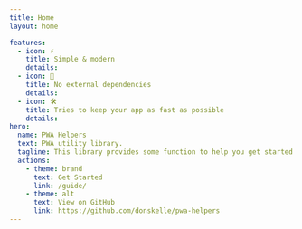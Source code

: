 ```yaml
---
title: Home
layout: home

features:
  - icon: ⚡️
    title: Simple & modern
    details:
  - icon: 🖖
    title: No external dependencies
    details:
  - icon: 🛠️
    title: Tries to keep your app as fast as possible
    details:
hero:
  name: PWA Helpers
  text: PWA utility library.
  tagline: This library provides some function to help you get started in pwa creation.
  actions:
    - theme: brand
      text: Get Started
      link: /guide/
    - theme: alt
      text: View on GitHub
      link: https://github.com/donskelle/pwa-helpers
---
```

